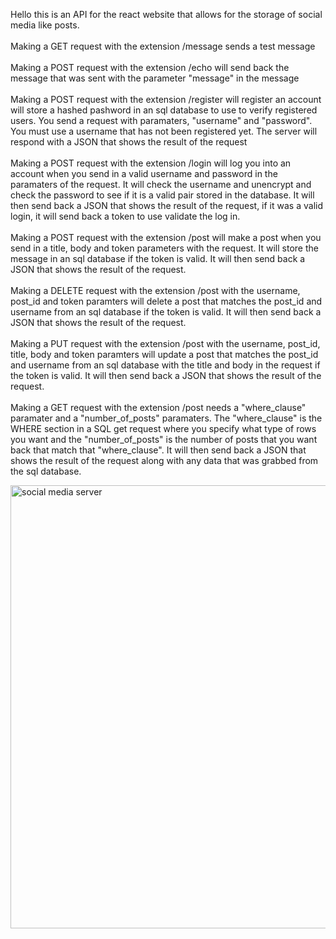 Hello this is an API for the react website that allows for the storage of social media like posts.</br>
</br>
Making a GET request with the extension /message sends a test message</br>
</br>
Making a POST request with the extension /echo will send back the message that was sent with the parameter "message" in the message</br>
</br>
Making a POST request with the extension /register will register an account will store a hashed pashword in an sql database to use to verify registered users. You send a request with paramaters, "username" and "password". You must use a username that has not been registered yet. The server will respond with a JSON that shows the result of the request</br>
</br>
Making a POST request with the extension /login will log you into an account when you send in a valid username and password in the paramaters of the request. It will check the username and unencrypt and check the password to see if it is a valid pair stored in the database. It will then send back a JSON that shows the result of the request, if it was a valid login, it will send back a token to use validate the log in.</br>
</br>
Making a POST request with the extension /post will make a post when you send in a title, body and token parameters with the request. It will store the message in an sql database if the token is valid. It will then send back a JSON that shows the result of the request.</br>
</br>
Making a DELETE request with the extension /post with the username, post_id and token paramters will delete a post that matches the post_id and username from an sql database if the token is valid. It will then send back a JSON that shows the result of the request.</br>
</br>
Making a PUT request with the extension /post with the username, post_id, title, body and token paramters will update a post that matches the post_id and username from an sql database with the title and body in the request if the token is valid. It will then send back a JSON that shows the result of the request.</br>
</br>
Making a GET request with the extension /post needs a "where_clause" paramater and a "number_of_posts" paramaters. The "where_clause" is the WHERE section in a SQL get request where you specify what type of rows you want and the "number_of_posts" is the number of posts that you want back that match that "where_clause". It will then send back a JSON that shows the result of the request along with any data that was grabbed from the sql database.</br>


<img width="709" alt="social media server" src="https://github.com/user-attachments/assets/a37c249a-51f3-487e-94b6-4ff45a8bd074">
